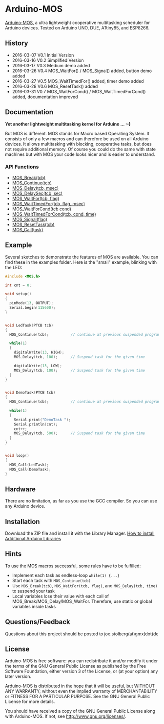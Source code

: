 # Arduino-MOS
[Arduino-MOS](https://github.com/joe7575/Arduino-MOS), a ultra lightweight cooperative multitasking scheduler for Arduino devices. Tested on Arduino UNO, DUE, ATtiny85, and ESP8266. 


## History
- 2016-03-07  V0.1  Initial Version
- 2016-03-16  V0.2  Simplified Version
- 2016-03-17  V0.3  Medium demo added
- 2016-03-26  V0.4  MOS_WaitFor() / MOS_Signal() added, button demo added
- 2016-03-27  V0.5  MOS_WaitTimedFor() added, timer demo added
- 2016-03-28  V0.6  MOS_ResetTask() added
- 2016-03-31  V0.7  MOS_WaitForCond() / MOS_WaitTimedForCond() added, documentation improved


## Documentation
**Yet another lightweight multitasking kernel for Arduino ...  :-)**

But MOS is different. MOS stands for Macro based Operating System. 
It consists of only a few macros and can therefore be used on all Arduino devices.
It allows multitasking with blocking, cooperative tasks, but does not require additional memory.
Of course you could do the same with state machines but with MOS your code looks nicer and is easier to understand.


### API Functions

 - [MOS_Break(tcb)](https://github.com/joe7575/Arduino-MOS/blob/master/mos_api_docu.md#mos_break)
 - [MOS_Continue(tcb)](mos_api_docu.md#mos_continue)
 - [MOS_Delay(tcb, msec)](https://github.com/joe7575/Arduino-MOS/blob/master/mos_api_docu.md#mos_delay)
 - [MOS_DelaySec(tcb, sec)](https://github.com/joe7575/Arduino-MOS/blob/master/mos_api_docu.md#mos_delaysec)
 - [MOS_WaitFor(tcb, flag)](https://github.com/joe7575/Arduino-MOS/blob/master/mos_api_docu.md#mos_waitfor)
 - [MOS_WaitTimedFor(tcb, flag, msec)](https://github.com/joe7575/Arduino-MOS/blob/master/mos_api_docu.md#mos_waittimedfor)
 - [MOS_WaitForCond(tcb cond)](https://github.com/joe7575/Arduino-MOS/blob/master/mos_api_docu.md#mos_waitforcond)
 - [MOS_WaitTimedForCond(tcb, cond, time)](https://github.com/joe7575/Arduino-MOS/blob/master/mos_api_docu.md#mos_waittimedforcond)
 - [MOS_Signal(flag)](https://github.com/joe7575/Arduino-MOS/blob/master/mos_api_docu.md#mos_signal)
 - [MOS_ResetTask(tcb)](https://github.com/joe7575/Arduino-MOS/blob/master/mos_api_docu.md#mos_resettask)
 - [MOS_Call(task)](https://github.com/joe7575/Arduino-MOS/blob/master/mos_api_docu.md#mos_call)


## Example

Several sketches to demonstrate the features of MOS are available.
You can find these in the examples folder. Here is the "small" example, blinking with the LED:

```C++
#include <MOS.h>

int cnt = 0;

void setup() 
{
  pinMode(13, OUTPUT);
  Serial.begin(115600);
}


void LedTask(PTCB tcb) 
{
  MOS_Continue(tcb);          // continue at previous suspended program position

  while(1) 
  {
    digitalWrite(13, HIGH);
    MOS_Delay(tcb, 100);      // Suspend task for the given time

    digitalWrite(13, LOW);
    MOS_Delay(tcb, 100);      // Suspend task for the given time
  }
}


void DemoTask(PTCB tcb) 
{
  MOS_Continue(tcb);          // continue at previous suspended program position

  while(1) 
  {
    Serial.print("DemoTask ");
    Serial.println(cnt);
    cnt++;
    MOS_Delay(tcb, 500);      // Suspend task for the given time
  }
}


void loop() 
{
  MOS_Call(LedTask);
  MOS_Call(DemoTask);
}
```

## Hardware
There are no limitation, as far as you use the GCC compiler. So you can use any Arduino device. 

## Installation
Download the ZIP file and install it with the Library Manager.
[How to install Additional Arduino Libraries](https://www.arduino.cc/en/Guide/Libraries)


## Hints
To use the MOS macros successful, some rules have to be fulfilled:
* Implement each task as endless-loop ```while(1) {...}```
* Start each task with ```MOS_Continue(tcb)```
* Use ```MOS_Break(tcb)```, ```MOS_WaitFor(tcb, flag)```, and ```MOS_Delay(tcb, time)``` to suspend your task
* Local variables lose their value with each call of MOS_Break/MOS_Delay/MOS_WaitFor. Therefore, use static or global variables inside tasks

## Questions/Feedback
Questions about this project should be posted to joe.stolberg(at)gmx(dot)de

## License
Arduino-MOS is free software: you can redistribute it and/or modify
it under the terms of the GNU General Public License as published by
the Free Software Foundation, either version 3 of the License, or
(at your option) any later version.

Arduino-MOS is distributed in the hope that it will be useful,
but WITHOUT ANY WARRANTY; without even the implied warranty of
MERCHANTABILITY or FITNESS FOR A PARTICULAR PURPOSE.  See the
GNU General Public License for more details.

You should have received a copy of the GNU General Public License
along with Arduino-MOS.  If not, see <http://www.gnu.org/licenses/>.






